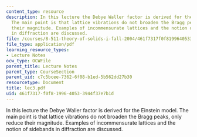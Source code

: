 ```yaml
---
content_type: resource
description: In this lecture the Debye Waller factor is derived for the Einstein model.
  The main point is that lattice vibrations do not broaden the Bragg peaks, only reduce
  their magnitude. Examples of incommensurate lattices and the notion of sidebands
  in diffraction are discussed.
file: /courses/8-511-theory-of-solids-i-fall-2004/461f7317f0f8199640533944f37e7b1d_lec3.pdf
file_type: application/pdf
learning_resource_types:
- Lecture Notes
ocw_type: OCWFile
parent_title: Lecture Notes
parent_type: CourseSection
parent_uid: c7c5bcee-7362-6f08-b1ed-5b562dd27b30
resourcetype: Document
title: lec3.pdf
uid: 461f7317-f0f8-1996-4053-3944f37e7b1d
---
```

In this lecture the Debye Waller factor is derived for the Einstein model. The main point is that lattice vibrations do not broaden the Bragg peaks, only reduce their magnitude. Examples of incommensurate lattices and the notion of sidebands in diffraction are discussed.

